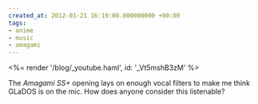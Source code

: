 ```yaml
---
created_at: 2012-01-21 16:19:00.000000000 +00:00
tags:
- anime
- music
- amagami
---
```


<%= render '/blog/_youtube.haml', id: '_Vt5mshB3zM' %>

The <cite>Amagami SS+</cite> opening lays on enough vocal filters to
make me think GLaDOS is on the mic. How does anyone consider this
listenable?
